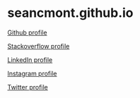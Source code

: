 # seancmont.github.io
<a href="https://github.com/seancmont">Github profile</a>

<a href="https://stackoverflow.com/users/7921714/sean-montgomery">Stackoverflow profile</a>

<a href="https://www.linkedin.com/in/sean-montgomery-aa600a88/">LinkedIn profile</a>

<a href="https://www.instagram.com/montymonty41/?hl=en">Instagram profile</a>

<a href="https://twitter.com/montymonty41">Twitter profile</a>
